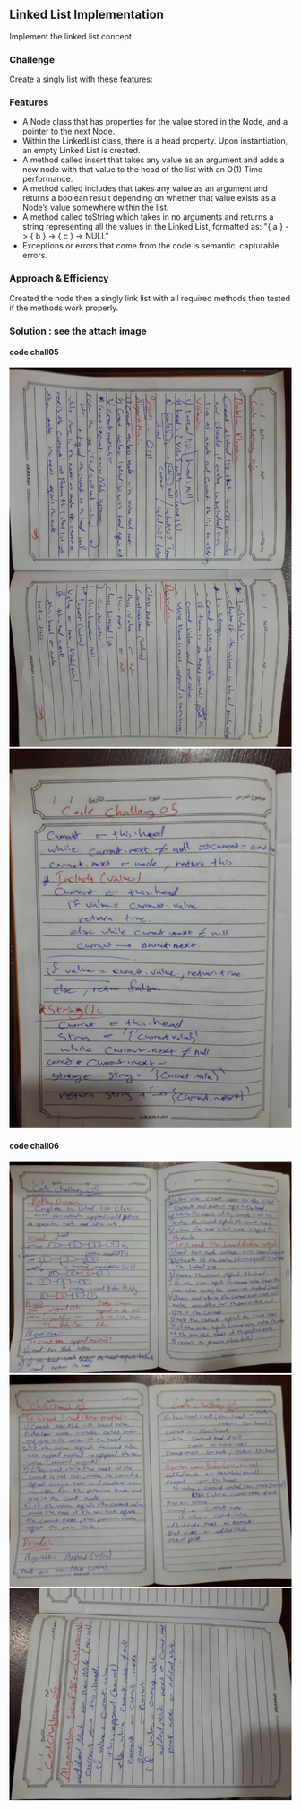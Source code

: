 ##  Linked List Implementation 
Implement the linked list concept 

### Challenge
Create a singly list with these features:

### Features

* A Node class that has properties for the value stored in the Node, and a pointer to the next Node.
* Within the LinkedList class, there is a head property. Upon instantiation, an empty Linked List is created.
* A method called insert that takes any value as an argument and adds a new node with that value to the head of the list with an O(1) Time performance.
* A method called includes that takes any value as an argument and returns a boolean result depending on whether that value exists as a Node’s value somewhere within the list.
* A method called toString which takes in no arguments and returns a string representing all the values in the Linked List, formatted as: "{ a } -> { b } -> { c } -> NULL"
* Exceptions or errors that come from the code is semantic, capturable errors.

### Approach & Efficiency
Created the node then a singly link list with all required methods then tested if the methods work properly.

### Solution : see the attach image
#### code chall05
![](codeChall05-1.jpg)
![](codeChall05-2.jpg)

#### code chall06
![](codeChall06-01.jpg)
![](codeChall06-02.jpg)
![](codeChall06-03.jpg)
